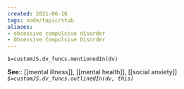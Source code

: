 ```yaml
---
created: 2021-06-16
tags: node/topic/stub
aliases:
- obsessive compulsive disorder
- Obsessive Compulsive Disorder
---
```

`$=customJS.dv_funcs.mentionedIn(dv)`


**See**:: [[mental illness]], [[mental health]], [[social anxiety]] 
*`$=customJS.dv_funcs.outlinedIn(dv, this)`*
